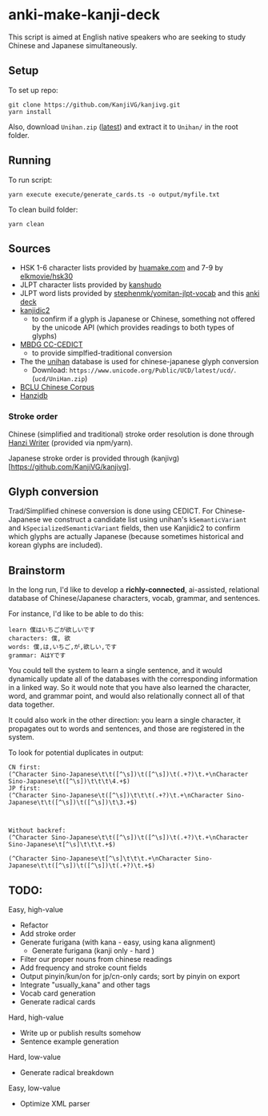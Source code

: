 # anki-make-kanji-deck

This script is aimed at English native speakers who are seeking to study Chinese and Japanese simultaneously.

## Setup

To set up repo:
```
git clone https://github.com/KanjiVG/kanjivg.git
yarn install
```

Also, download `Unihan.zip` ([latest](https://www.unicode.org/Public/UCD/latest/ucd/)) and extract it to `Unihan/` in the root folder.

## Running
To run script:
```
yarn execute execute/generate_cards.ts -o output/myfile.txt
```

To clean build folder:
```
yarn clean
```

## Sources
* HSK 1-6 character lists provided by [huamake.com](https://huamake.com/1to6Lists.htm) and 7-9 by [elkmovie/hsk30](https://github.com/elkmovie/hsk30/blob/main/charlist.txt)
* JLPT character lists provided by [kanshudo](https://www.kanshudo.com/collections/jlpt_kanji)
* JLPT word lists provided by [stephenmk/yomitan-jlpt-vocab](https://github.com/stephenmk/yomitan-jlpt-vocab/tree/main) and this [anki deck](https://ankiweb.net/shared/info/1550984460)
* [kanjidic2](https://www.edrdg.org/kanjidic/kanjd2index_legacy.html)
  * to confirm if a glyph is Japanese or Chinese, something not offered by the unicode API (which provides readings to both types of glyphs)
* [MBDG CC-CEDICT](https://www.mdbg.net/chinese/dictionary?page=cedict)
  * to provide simplfied-traditional conversion
* The the [unihan](https://www.unicode.org/charts/unihan.html) database is used for chinese-japanese glyph conversion
  * Download: `https://www.unicode.org/Public/UCD/latest/ucd/`. (`ucd/UniHan.zip`)
* [BCLU Chinese Corpus](https://www.plecoforums.com/threads/word-frequency-list-based-on-a-15-billion-character-corpus-bcc-blcu-chinese-corpus.5859/)
* [Hanzidb](https://github.com/ruddfawcett/hanziDB.csv/tree/master/data)


### Stroke order
Chinese (simplified and traditional) stroke order resolution is done through [Hanzi Writer](https://hanziwriter.org/) (provided via npm/yarn).

Japanese stroke order is provided through (kanjivg)[https://github.com/KanjiVG/kanjivg].

## Glyph conversion

Trad/Simplified chinese conversion is done using CEDICT. For Chinese-Japanese we construct a candidate list using unihan's `kSemanticVariant` and `kSpecializedSemanticVariant` fields, then use Kanjidic2 to confirm which glyphs are actually Japanese (because sometimes historical and korean glyphs are included).




## Brainstorm
In the long run, I'd like to develop a **richly-connected**, ai-assisted, relational database of Chinese/Japanese characters, vocab, grammar, and sentences.

For instance, I'd like to be able to do this:
```
learn 僕はいちごが欲しいです
characters: 僕, 欲
words: 僕,は,いちご,が,欲しい,です
grammar: AはYです
```
You could tell the system to learn a single sentence, and it would dynamically update all of the databases with the corresponding information in a linked way. So it would note that you have also learned the character, word, and grammar point, and would also relationally connect all of that data together.

It could also work in the other direction: you learn a single character, it propagates out to words and sentences, and those are registered in the system.

To look for potential duplicates in output:
```
CN first:
(^Character Sino-Japanese\t\t([^\s])\t([^\s])\t(.+?)\t.+\nCharacter Sino-Japanese\t([^\s])\t\t\t\4.+$)
JP first:
(^Character Sino-Japanese\t([^\s])\t\t\t(.+?)\t.+\nCharacter Sino-Japanese\t\t([^\s])\t([^\s])\t\3.+$)



Without backref:
(^Character Sino-Japanese\t\t([^\s])\t([^\s])\t(.+?)\t.+\nCharacter Sino-Japanese\t[^\s]\t\t\t.+$)

(^Character Sino-Japanese\t[^\s]\t\t\t.+\nCharacter Sino-Japanese\t\t([^\s])\t([^\s])\t(.+?)\t.+$)
```


## TODO:

Easy, high-value
* Refactor  
* Add stroke order
* Generate furigana (with kana - easy, using kana alignment)
  * Generate furigana (kanji only - hard )
* Filter our proper nouns from chinese readings
* Add frequency and stroke count fields
* Output pinyin/kun/on for jp/cn-only cards; sort by pinyin on export
* Integrate "usually_kana" and other tags
* Vocab card generation
* Generate radical cards

Hard, high-value  
* Write up or publish results somehow
* Sentence example generation

Hard, low-value
* Generate radical breakdown

Easy, low-value
* Optimize XML parser
